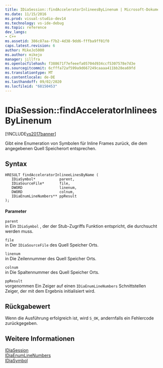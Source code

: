 ```yaml
---
title: IDiaSession::findAcceleratorInlineesByLinenum | Microsoft-Dokumentation
ms.date: 11/15/2016
ms.prod: visual-studio-dev14
ms.technology: vs-ide-debug
ms.topic: reference
dev_langs:
- C++
ms.assetid: 386c87aa-f7b2-4d38-9dd6-fffba9ff01f0
caps.latest.revision: 6
author: MikeJo5000
ms.author: mikejo
manager: jillfra
ms.openlocfilehash: f388671f7efeeefa05704d934ccf5307578e7d3e
ms.sourcegitcommit: 6cfffa72af599a9d667249caaaa411bb28ea69fd
ms.translationtype: MT
ms.contentlocale: de-DE
ms.lasthandoff: 09/02/2020
ms.locfileid: "68150453"
---
```

# <a name="idiasessionfindacceleratorinlineesbylinenum"></a>IDiaSession::findAcceleratorInlineesByLinenum
[!INCLUDE[vs2017banner](../../includes/vs2017banner.md)]

Gibt eine Enumeration von Symbolen für Inline Frames zurück, die dem angegebenen Quell Speicherort entsprechen.  
  
## <a name="syntax"></a>Syntax  
  
```cpp#  
HRESULT findAcceleratorInlineeLinesByName (   
   IDiaSymbol*           parent,  
   IDiaSourceFile*       file,  
   DWORD                 linenum,  
   DWORD                 colnum,  
   IDiaEnumLineNumbers** ppResult  
);  
```  
  
#### <a name="parameters"></a>Parameter  
 `parent`  
 in Ein `IDiaSymbol` , der der Stub-Zugriffs Funktion entspricht, die durchsucht werden muss.  
  
 `file`  
 in Der `IDiaSourceFile` des Quell Speicher Orts.  
  
 `linenum`  
 in Die Zeilennummer des Quell Speicher Orts.  
  
 `colnum`  
 in Die Spaltennummer des Quell Speicher Orts.  
  
 `ppResult`  
 vorgenommen Ein Zeiger auf einen `IDiaEnumLineNumbers` Schnittstellen Zeiger, der mit dem Ergebnis initialisiert wird.  
  
## <a name="return-value"></a>Rückgabewert  
 Wenn die Ausführung erfolgreich ist, wird `S_OK`, andernfalls ein Fehlercode zurückgegeben.  
  
## <a name="see-also"></a>Weitere Informationen  
 [IDiaSession](../../debugger/debug-interface-access/idiasession.md)   
 [IDiaEnumLineNumbers](../../debugger/debug-interface-access/idiaenumlinenumbers.md)   
 [IDiaSymbol](../../debugger/debug-interface-access/idiasymbol.md)
